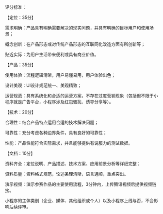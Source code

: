 评分标准：

【定位：35分】

需求明确：产品具有明确需要解决的现实问题，并具有明确的目标用户和使用场景；

概念创新：在产品形态或对传统产品形态的互联网化改造方面有所创新等；

贴近实际：为用户生活带来便利或具有商业价值。

 

【产品：35分】

使用体验：流程逻辑清晰，用户易懂易用，用户体验出色；

设计美观：UI设计规范统一、美观精致；

运营规范：具有系统化和合适的运营方案，不存在过度营销现象（包括但不限于小程序就是广告平台，小程序涉及红包骚扰、诱导分享等）。

 

【技术：20分】

合理性：结合产品特点运用合适的技术解决问题；

可靠性：充分考虑各种边界条件，具有良好的可靠性；

性能：产品性能符合实际需求，并且能够提供有说服力的测试数据。

 

【文档：10分】

资料齐全：定位说明、产品描述、技术方案、应用前景分析等详细完整；

资料质量：资料格式规范，论述条理清晰，语言通顺，重点突出。



演示视频：演示参赛作品的主要使用流程，3分钟内，上传腾讯视频后提供视频链接。 

小程序的主体类别（企业、媒体、其他组织或个人）以及小程序上线与否，不会影响后续评审。 
